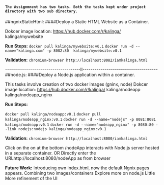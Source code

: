 #### `The Assignmnent has two tasks. Both the tasks kept under project directory with two sub directory.` 

##ngnixStaticHtml: 
####Deploy a Static HTML Website as a Container.

Dokcer image location: https://hub.docker.com/r/kalinga/
kalinga/mywebsite

__Run Steps:__
```docker pull kalinga/mywebsite:v0.1```
```docker run -d --name="kalinga.com" -p 8082:80  kalinga/mywebsite:v0.1```

__Validation:__
```chromium-browser http://localhost:8082/iamkalinga.html```

--------------------------------------II--------------------------------------
##node.js:
####Deploy a Node.js application within a container.

This tasks involve creation of two docker images (gninx, node)
Dokcer image location: https://hub.docker.com/r/kalinga/
kalinga/nodeapp
kalinga/nodeapp_nginx

__Run Steps:__

```docker pull kalinga/nodeapp:v0.1```
```docker pull kalinga/nodeapp_nginx:v0.1```
```docker run -d --name="nodejs" -p 8081:8081 kalinga/nodeapp:v0.1```
```docker run -d --name="nodeapp_nginx" -p 8080:80 --link nodejs:nodejs kalinga/nodeapp_nginx:v0.1```


__Validation:__
```chromium-browser http://localhost:8080/iamkalinga.html```

Click on the on at the bottom /nodeApp interacts with Node.js server hosted in a separate container.
OR Directly enter the URLhttp://localhost:8080/nodeApp as from browser

__Future Work:__
Introducing own index.html, now the default Ngnix pages appears.
Combining two images/containers
Explore more on node.js
Little More refinement of the UI
